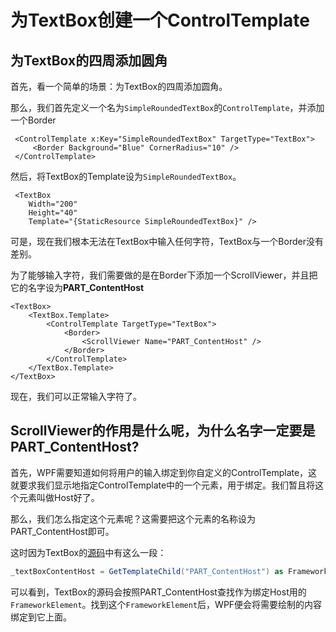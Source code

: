 # 为TextBox创建一个ControlTemplate

## 为TextBox的四周添加圆角
首先，看一个简单的场景：为TextBox的四周添加圆角。

那么，我们首先定义一个名为`SimpleRoundedTextBox`的`ControlTemplate`，并添加一个Border
```xaml
 <ControlTemplate x:Key="SimpleRoundedTextBox" TargetType="TextBox">
     <Border Background="Blue" CornerRadius="10" />
 </ControlTemplate>
```

然后，将TextBox的Template设为`SimpleRoundedTextBox`。

```xaml
 <TextBox
    Width="200"
    Height="40"
    Template="{StaticResource SimpleRoundedTextBox}" />
```

可是，现在我们根本无法在TextBox中输入任何字符，TextBox与一个Border没有差别。

为了能够输入字符，我们需要做的是在Border下添加一个ScrollViewer，并且把它的名字设为**PART_ContentHost**

```xaml
<TextBox>
    <TextBox.Template>
        <ControlTemplate TargetType="TextBox">
            <Border>
                <ScrollViewer Name="PART_ContentHost" />
            </Border>
        </ControlTemplate>
    </TextBox.Template>
</TextBox>
```
现在，我们可以正常输入字符了。

## ScrollViewer的作用是什么呢，为什么名字一定要是**PART_ContentHost**?

首先，WPF需要知道如何将用户的输入绑定到你自定义的ControlTemplate，这就要求我们显示地指定ControlTemplate中的一个元素，用于绑定。我们暂且将这个元素叫做Host好了。

那么，我们怎么指定这个元素呢？这需要把这个元素的名称设为PART_ContentHost即可。

这时因为TextBox的[源码](https://github.com/dotnet/wpf/blob/main/src/Microsoft.DotNet.Wpf/src/PresentationFramework/System/Windows/Controls/Primitives/TextBoxBase.cs#L1974)中有这么一段：

```cs
_textBoxContentHost = GetTemplateChild("PART_ContentHost") as FrameworkElement;
```

可以看到，TextBox的源码会按照PART_ContentHost查找作为绑定Host用的`FrameworkElement`。找到这个`FrameworkElement`后，WPF便会将需要绘制的内容绑定到它上面。

